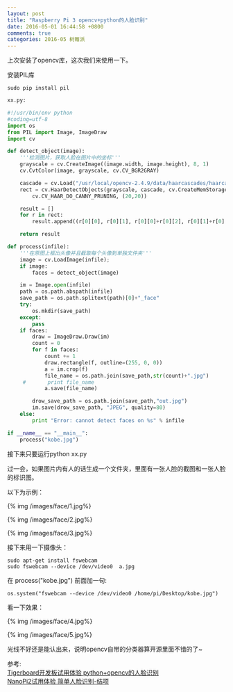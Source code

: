 ```yaml
---
layout: post
title: "Raspberry Pi 3 opencv+python的人脸识别"
date: 2016-05-01 16:44:58 +0800
comments: true
categories: 2016-05 树莓派
---
```

上次安装了opencv库，这次我们来使用一下。

<!--more-->
安装PIL库

```
sudo pip install pil
```

```python  
xx.py:

#!/usr/bin/env python
#coding=utf-8
import os
from PIL import Image, ImageDraw
import cv

def detect_object(image):
    '''检测图片，获取人脸在图片中的坐标'''
    grayscale = cv.CreateImage((image.width, image.height), 8, 1)
    cv.CvtColor(image, grayscale, cv.CV_BGR2GRAY)

    cascade = cv.Load("/usr/local/opencv-2.4.9/data/haarcascades/haarcascade_frontalface_alt_tree.xml")
    rect = cv.HaarDetectObjects(grayscale, cascade, cv.CreateMemStorage(), 1.1, 2,
        cv.CV_HAAR_DO_CANNY_PRUNING, (20,20))

    result = []
    for r in rect:
        result.append((r[0][0], r[0][1], r[0][0]+r[0][2], r[0][1]+r[0][3]))

    return result

def process(infile):
    '''在原图上框出头像并且截取每个头像到单独文件夹'''
    image = cv.LoadImage(infile);
    if image:
        faces = detect_object(image)

    im = Image.open(infile)
    path = os.path.abspath(infile)
    save_path = os.path.splitext(path)[0]+"_face"
    try:
        os.mkdir(save_path)
    except:
        pass
    if faces:
        draw = ImageDraw.Draw(im)
        count = 0
        for f in faces:
            count += 1
            draw.rectangle(f, outline=(255, 0, 0))
            a = im.crop(f)
            file_name = os.path.join(save_path,str(count)+".jpg")
     #       print file_name
            a.save(file_name)

        drow_save_path = os.path.join(save_path,"out.jpg")
        im.save(drow_save_path, "JPEG", quality=80)
    else:
        print "Error: cannot detect faces on %s" % infile

if __name__ == "__main__":
    process("kobe.jpg")
```

接下来只要运行python xx.py

过一会，如果图片内有人的话生成一个文件夹，里面有一张人脸的截图和一张人脸的标识图。

以下为示例：

{% img /images/face/1.jpg%}

{% img /images/face/2.jpg%}

{% img /images/face/3.jpg%}

接下来用一下摄像头：

```
sudo apt-get install fswebcam 
sudo fswebcam --device /dev/video0  a.jpg
```

在 process("kobe.jpg") 前面加一句:

```
os.system("fswebcam --device /dev/video0 /home/pi/Desktop/kobe.jpg")
```

看一下效果：

{% img /images/face/4.jpg%}

{% img /images/face/5.jpg%}

光线不好还是能认出来，说明opencv自带的分类器算开源里面不错的了~

参考:  
[Tigerboard开发板试用体验 python+opencv的人脸识别](http://bbs.ickey.cn/group-topic-id-67165.html)   
[NanoPi2试用体验 简单人脸识别-结项](http://blog.csdn.net/u010873775/article/details/50615834)

